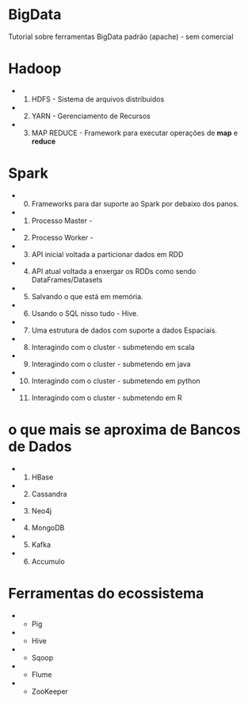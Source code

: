# BigData
Tutorial sobre ferramentas BigData padrão (apache) - sem comercial

# Hadoop

* 1. HDFS - Sistema de arquivos distribuidos
* 2. YARN - Gerenciamento de Recursos
* 3. MAP REDUCE - Framework para executar operações de **map** e **reduce**

# Spark
* 0. Frameworks para dar suporte ao Spark por debaixo dos panos.
* 1. Processo Master - 
* 2. Processo Worker - 
* 3. API inicial voltada a particionar dados em RDD
* 4. API atual voltada a enxergar os RDDs como sendo DataFrames/Datasets
* 5. Salvando o que está em memória.
* 6. Usando o SQL nisso tudo - Hive.
* 7. Uma estrutura de dados com suporte a dados Espaciais.
* 8. Interagindo com o cluster - submetendo em scala
* 9. Interagindo com o cluster - submetendo em java
* 10. Interagindo com o cluster - submetendo em python
* 11. Interagindo com o cluster - submetendo em R


# o que mais se aproxima de Bancos de Dados
* 1. HBase
* 2. Cassandra
* 3. Neo4j
* 4. MongoDB
* 5. Kafka
* 6. Accumulo

# Ferramentas do ecossistema
* - Pig
* - Hive
* - Sqoop
* - Flume
* - ZooKeeper


